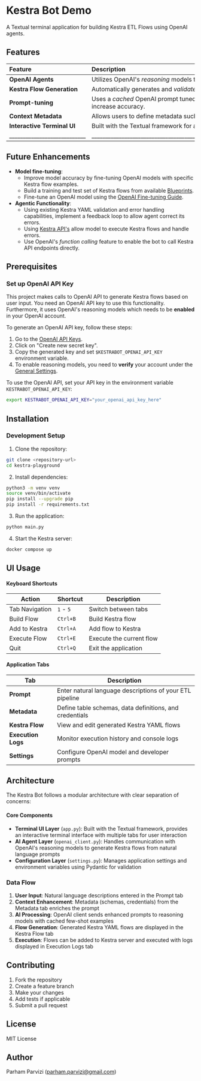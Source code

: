 # Kestra Bot Demo

A Textual terminal application for building Kestra ETL Flows using OpenAI agents.

## Features

| Feature                    | Description                                                                                                 |
|:---------------------------|:------------------------------------------------------------------------------------------------------------|
| **OpenAI Agents**          | Utilizes OpenAI's _reasoning_ models to generate Kestra flows from natural language descriptions.           |
| **Kestra Flow Generation** | Automatically generates and _validates_ Kestra YAML flows.                                                  |
| **Prompt-tuning**          | Uses a _cached_ OpenAI prompt tuned with _few-shot_ techniques to leverage the latest Kestra features and increase accuracy. |
| **Context Metadata**       | Allows users to define metadata such as table schemas, data definitions, and credentials.                   |
| **Interactive Terminal UI**| Built with the Textual framework for a modern terminal experience.                                          |
|____________________________|_____________________________________________________________________________________________________________|

## Future Enhancements

- **Model fine-tuning**: 
  - Improve model accuracy by fine-tuning OpenAI models with specific Kestra flow examples.
  - Build a training and test set of Kestra flows from available [Blueprints](https://kestra.io/blueprints?page=1&size=200).
  - Fine-tune an OpenAI model using the [OpenAI Fine-tuning Guide](https://platform.openai.com/docs/guides/fine-tuning).
- **Agentic Functionality**: 
  - Using existing Kestra YAML validation and error handling capabilities, implement a feedback loop to allow agent correct its errors.
  - Using [Kestra API's](https://kestra.io/docs/api-reference/open-source) allow model to execute Kestra flows and handle errors.
  - Use OpenAI's _function calling_ feature to enable the bot to call Kestra API endpoints directly.

## Prerequisites

### Set up OpenAI API Key

This project makes calls to OpenAI API to generate Kestra flows based on user input. You need an OpenAI API key to use this functionality.
Furthermore, it uses OpenAI's reasoning models which needs to be **enabled** in your OpenAI account.

To generate an OpenAI API key, follow these steps:
1. Go to the [OpenAI API Keys](https://platform.openai.com/settings/organization/api-keys).
2. Click on "Create new secret key".
3. Copy the generated key and set `$KESTRABOT_OPENAI_API_KEY` environment variable.
4. To enable reasoning models, you need to **verify** your account under the [General Settings](https://platform.openai.com/settings/organization/general).

To use the OpenAI API, set your API key in the environment variable `KESTRABOT_OPENAI_API_KEY`:

```bash
export KESTRABOT_OPENAI_API_KEY="your_openai_api_key_here"
```

## Installation

### Development Setup

1. Clone the repository:
```bash
git clone <repository-url>
cd kestra-playground
```

2. Install dependencies:
```bash
python3 -m venv venv
source venv/bin/activate
pip install --upgrade pip
pip install -r requirements.txt
```

3. Run the application:
```bash
python main.py
```

4. Start the Kestra server:
```bash
docker compose up
```

## UI Usage

#### Keyboard Shortcuts

| Action                | Shortcut         | Description                |
|-----------------------|-----------------|----------------------------|
| Tab Navigation        | `1` - `5`       | Switch between tabs        |
| Build Flow            | `Ctrl+B`        | Build Kestra flow          |
| Add to Kestra         | `Ctrl+A`        | Add flow to Kestra         |
| Execute Flow          | `Ctrl+E`        | Execute the current flow   |
| Quit                  | `Ctrl+Q`        | Exit the application       |

#### Application Tabs

| Tab                | Description                                               |
|--------------------|----------------------------------------------------------|
| **Prompt**         | Enter natural language descriptions of your ETL pipeline |
| **Metadata**       | Define table schemas, data definitions, and credentials  |
| **Kestra Flow**    | View and edit generated Kestra YAML flows                |
| **Execution Logs** | Monitor execution history and console logs               |
| **Settings**       | Configure OpenAI model and developer prompts             |

## Architecture

The Kestra Bot follows a modular architecture with clear separation of concerns:

#### Core Components

- **Terminal UI Layer** (`app.py`): Built with the Textual framework, provides an interactive terminal interface with multiple tabs for user interaction
- **AI Agent Layer** (`openai_client.py`): Handles communication with OpenAI's reasoning models to generate Kestra flows from natural language prompts
- **Configuration Layer** (`settings.py`): Manages application settings and environment variables using Pydantic for validation

### Data Flow

1. **User Input**: Natural language descriptions entered in the Prompt tab
2. **Context Enhancement**: Metadata (schemas, credentials) from the Metadata tab enriches the prompt
3. **AI Processing**: OpenAI client sends enhanced prompts to reasoning models with cached few-shot examples
4. **Flow Generation**: Generated Kestra YAML flows are displayed in the Kestra Flow tab
5. **Execution**: Flows can be added to Kestra server and executed with logs displayed in Execution Logs tab

## Contributing

1. Fork the repository
2. Create a feature branch
3. Make your changes
4. Add tests if applicable
5. Submit a pull request

## License

MIT License

## Author

Parham Parvizi (parham.parvizi@gmail.com)
